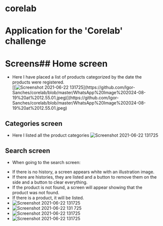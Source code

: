# corelab

# Application for the 'Corelab' challenge
# Screens## Home screen
* Here I have placed a list of products categorized by the date the products were registered. \
  [[![Screenshot 2021-06-22 131725]([https://user-images.githubusercontent.com/34573915/122964031-3df7c780-d35d-11eb-94a5-54db7a637c4c.jpg](https://github.com/Igor-Sanches/corelab/blob/master/WhatsApp%20Image%202024-08-19%20at%2012.55.01.jpeg))](https://github.com/Igor-Sanches/corelab/blob/master/WhatsApp%20Image%202024-08-19%20at%2012.55.01.jpeg)](https://github.com/Igor-Sanches/corelab/blob/master/WhatsApp%20Image%202024-08-19%20at%2012.55.01.jpeg)

## Categories screen
* Here I listed all the product categories
  ![Screenshot 2021-06-22 131725](https://user-images.githubusercontent.com/34573915/122964031-3df7c780-d35d-11eb-94a5-54db7a637c4c.jpg)

## Search screen
* When going to the search screen:
- If there is no history, a screen appears white with an illustration image.
- If there are histories, they are listed and a button to remove them on the side and a button to clear everything.
- If the product is not found, a screen will appear showing that the product was not found.
- If there is a product, it will be listed. 
- ![Screenshot 2021-06-22 131725](https://user-images.githubusercontent.com/34573915/122964031-3df7c780-d35d-11eb-94a5-54db7a637c4c.jpg) 
- ![Screenshot 2021-06-22 131 725](https://user-images.githubusercontent.com/34573915/122964031-3df7c780-d35d-11eb-94a5-54db7a637c4c.jpg) 
- ![Screenshot 2021-06-22 131725](https://user-images.githubusercontent.com/34573915/122964031-3df7c780-d35d-11eb-94a5-54db7a637c4c.jpg) 
- ![Screenshot 2021-06-22 131725](https://user-images.githubusercontent.com/34573915/122964031-3df7c780-d35d-11eb-94a5-54db7a637c4c.jpg)


